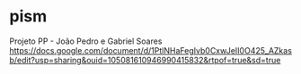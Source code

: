 # pism
Projeto PP - João Pedro e Gabriel Soares
https://docs.google.com/document/d/1PtlNHaFegIvb0CxwJeII0O425_AZkasb/edit?usp=sharing&ouid=105081610946990415832&rtpof=true&sd=true
